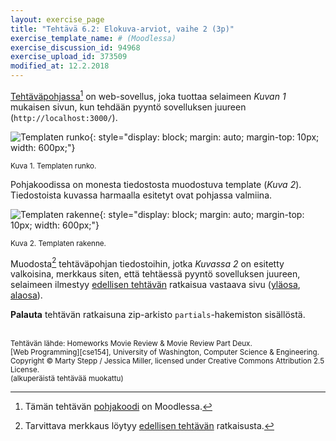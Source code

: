 ```yaml
---
layout: exercise_page
title: "Tehtävä 6.2: Elokuva-arviot, vaihe 2 (3p)"
exercise_template_name: # (Moodlessa)
exercise_discussion_id: 94968
exercise_upload_id: 373509
modified_at: 12.2.2018
---
```


[Tehtäväpohjassa][pohja][^pohja] on web-sovellus, joka tuottaa selaimeen *Kuvan 1*
mukaisen sivun, kun tehdään pyyntö sovelluksen juureen (`http://localhost:3000/`).

[pohja]: https://moodle2.tut.fi/mod/resource/view.php?id=373612
[^pohja]: Tämän tehtävän [pohjakoodi][pohja] on Moodlessa.

![Templaten runko](../img/template-skeleton.png "Templaten runko"){: style="display: block; margin: auto; margin-top: 10px; width: 600px;"}

<small>Kuva 1. Templaten runko.</small>

Pohjakoodissa on monesta tiedostosta muodostuva template (*Kuva 2*).  Tiedostoista
kuvassa harmaalla esitetyt ovat pohjassa valmiina.

![Templaten rakenne](../img/template-structure.png "Templaten rakenne"){: style="display: block; margin: auto; margin-top: 10px; width: 600px;"}

<small>Kuva 2. Templaten rakenne.</small>

Muodosta[^muodosta] tehtäväpohjan tiedostoihin, jotka *Kuvassa 2* on esitetty valkoisina,
merkkaus siten, että tehtäessä pyyntö sovelluksen juureen, selaimeen ilmestyy
[edellisen tehtävän](../tehtava62) ratkaisua vastaava sivu ([yläosa][ylaosa],
[alaosa][alaosa]).

[ylaosa]: https://moodle2.tut.fi/mod/resource/view.php?id=373489
[alaosa]: https://moodle2.tut.fi/mod/resource/view.php?id=373490
[^muodosta]: Tarvittava merkkaus löytyy [edellisen tehtävän](../tehtava62) ratkaisusta.

**Palauta** tehtävän ratkaisuna zip-arkisto `partials`-hakemiston sisällöstä.

<br/>

<small>
Tehtävän lähde: Homeworks Movie Review & Movie Review Part Deux.<br/>
[Web Programming][cse154], University of Washington, Computer Science & Engineering.<br/>
Copyright © Marty Stepp / Jessica Miller, licensed under Creative Commons Attribution 2.5 License.<br/>
(alkuperäistä tehtävää muokattu)
</small>

[cse154]: https://courses.cs.washington.edu/courses/cse154/

<br/>
